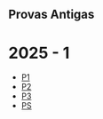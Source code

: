 ## Provas Antigas

# 2025 - 1

- [P1](https://oangelo.github.io/Calculo-Vetorial-Exploracao-Espacial/provas/p1-2025-1.html)
- [P2](https://oangelo.github.io/Calculo-Vetorial-Exploracao-Espacial/provas/p2-2025-1.html)
- [P3](https://oangelo.github.io/Calculo-Vetorial-Exploracao-Espacial/provas/p3-2025-1.html)
- [PS](https://oangelo.github.io/Calculo-Vetorial-Exploracao-Espacial/provas/ps-2025-1.html)
